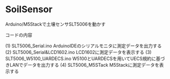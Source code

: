 # SoilSensor
Arduino/M5Stackで土壌センサSLT5006を動かす

コードの内容

(1) SLT5006_Serial.ino          ArduinoIDEのシリアルモニタに測定データを出力する
(2) SLT5006_Serial&LCD1602.ino  LCD1602に測定データを表示する
(3) SLT5006_W5100_UARDECS.ino   W5100とUARDECSを用いてUECS規約に基づきLANでデータを出力する
(4) SLT5006_M5STack             M5Stackに測定データを表示する
